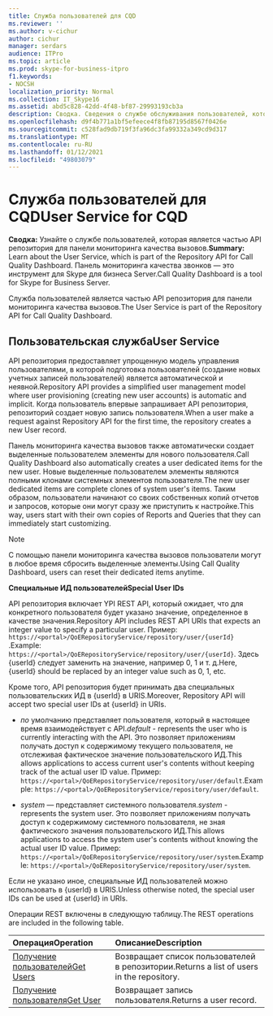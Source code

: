 ```yaml
---
title: Служба пользователей для CQD
ms.reviewer: ''
ms.author: v-cichur
author: cichur
manager: serdars
audience: ITPro
ms.topic: article
ms.prod: skype-for-business-itpro
f1.keywords:
- NOCSH
localization_priority: Normal
ms.collection: IT_Skype16
ms.assetid: abd5c828-42dd-4f48-bf87-29993193cb3a
description: Сводка. Сведения о службе обслуживания пользователей, которая входит в API репозитория для панели мониторинга качества вызовов. Панель мониторинга качества звонков — это инструмент для Skype для бизнеса Server.
ms.openlocfilehash: d9f4b771a1bf5efeece4f8fb87195d8567f0426e
ms.sourcegitcommit: c528fad9db719f3fa96dc3fa99332a349cd9d317
ms.translationtype: MT
ms.contentlocale: ru-RU
ms.lasthandoff: 01/12/2021
ms.locfileid: "49803079"
---
```

# <a name="user-service-for-cqd"></a><span data-ttu-id="08683-104">Служба пользователей для CQD</span><span class="sxs-lookup"><span data-stu-id="08683-104">User Service for CQD</span></span>
 
<span data-ttu-id="08683-105">**Сводка:** Узнайте о службе пользователей, которая является частью API репозитория для панели мониторинга качества вызовов.</span><span class="sxs-lookup"><span data-stu-id="08683-105">**Summary:** Learn about the User Service, which is part of the Repository API for Call Quality Dashboard.</span></span> <span data-ttu-id="08683-106">Панель мониторинга качества звонков — это инструмент для Skype для бизнеса Server.</span><span class="sxs-lookup"><span data-stu-id="08683-106">Call Quality Dashboard is a tool for Skype for Business Server.</span></span>
  
<span data-ttu-id="08683-107">Служба пользователей является частью API репозитория для панели мониторинга качества вызовов.</span><span class="sxs-lookup"><span data-stu-id="08683-107">The User Service is part of the Repository API for Call Quality Dashboard.</span></span>
  
## <a name="user-service"></a><span data-ttu-id="08683-108">Пользовательская служба</span><span class="sxs-lookup"><span data-stu-id="08683-108">User Service</span></span>

<span data-ttu-id="08683-109">API репозитория предоставляет упрощенную модель управления пользователями, в которой подготовка пользователей (создание новых учетных записей пользователей) является автоматической и неявной.</span><span class="sxs-lookup"><span data-stu-id="08683-109">Repository API provides a simplified user management model where user provisioning (creating new user accounts) is automatic and implicit.</span></span> <span data-ttu-id="08683-110">Когда пользователь впервые запрашивает API репозитория, репозиторий создает новую запись пользователя.</span><span class="sxs-lookup"><span data-stu-id="08683-110">When a user make a request against Repository API for the first time, the repository creates a new User record.</span></span> 
  
<span data-ttu-id="08683-111">Панель мониторинга качества вызовов также автоматически создает выделенные пользователем элементы для нового пользователя.</span><span class="sxs-lookup"><span data-stu-id="08683-111">Call Quality Dashboard also automatically creates a user dedicated items for the new user.</span></span> <span data-ttu-id="08683-112">Новые выделенные пользователем элементы являются полными клонами системных элементов пользователя.</span><span class="sxs-lookup"><span data-stu-id="08683-112">The new user dedicated items are complete clones of system user's items.</span></span> <span data-ttu-id="08683-113">Таким образом, пользователи начинают со своих собственных копий отчетов и запросов, которые они могут сразу же приступить к настройке.</span><span class="sxs-lookup"><span data-stu-id="08683-113">This way, users start with their own copies of Reports and Queries that they can immediately start customizing.</span></span> 
  
> [!NOTE]
> <span data-ttu-id="08683-114">С помощью панели мониторинга качества вызовов пользователи могут в любое время сбросить выделенные элементы.</span><span class="sxs-lookup"><span data-stu-id="08683-114">Using Call Quality Dashboard, users can reset their dedicated items anytime.</span></span> 
  
 <span data-ttu-id="08683-115">**Специальные ИД пользователей**</span><span class="sxs-lookup"><span data-stu-id="08683-115">**Special User IDs**</span></span>
  
<span data-ttu-id="08683-116">API репозитория включает YPI REST API, который ожидает, что для конкретного пользователя будет указано значение, определенное в качестве значения.</span><span class="sxs-lookup"><span data-stu-id="08683-116">Repository API includes REST API URIs that expects an integer value to specify a particular user.</span></span> <span data-ttu-id="08683-117">Пример:  `https://<portal>/QoERepositoryService/repository/user/{userId}` .</span><span class="sxs-lookup"><span data-stu-id="08683-117">Example:  `https://<portal>/QoERepositoryService/repository/user/{userId}`.</span></span> <span data-ttu-id="08683-118">Здесь {userId} следует заменить на значение, например 0, 1 и т. д.</span><span class="sxs-lookup"><span data-stu-id="08683-118">Here, {userId} should be replaced by an integer value such as 0, 1, etc.</span></span>
  
<span data-ttu-id="08683-119">Кроме того, API репозитория будет принимать два специальных пользовательских ИД в {userId} в URIS.</span><span class="sxs-lookup"><span data-stu-id="08683-119">Moreover, Repository API will accept two special user IDs at {userId} in URIs.</span></span>
  
-  <span data-ttu-id="08683-120">*по*  умолчанию представляет пользователя, который в настоящее время взаимодействует с API.</span><span class="sxs-lookup"><span data-stu-id="08683-120">*default*  - represents the user who is currently interacting with the API.</span></span> <span data-ttu-id="08683-121">Это позволяет приложениям получать доступ к содержимому текущего пользователя, не отслеживая фактическое значение пользовательского ИД.</span><span class="sxs-lookup"><span data-stu-id="08683-121">This allows applications to access current user's contents without keeping track of the actual user ID value.</span></span> <span data-ttu-id="08683-122">Пример: `https://<portal>/QoERepositoryService/repository/user/default`.</span><span class="sxs-lookup"><span data-stu-id="08683-122">Example: `https://<portal>/QoERepositoryService/repository/user/default`.</span></span>
    
-  <span data-ttu-id="08683-123">*system*  — представляет системного пользователя.</span><span class="sxs-lookup"><span data-stu-id="08683-123">*system*  - represents the system user.</span></span> <span data-ttu-id="08683-124">Это позволяет приложениям получать доступ к содержимому системного пользователя, не зная фактического значения пользовательского ИД.</span><span class="sxs-lookup"><span data-stu-id="08683-124">This allows applications to access the system user's contents without knowing the actual user ID value.</span></span> <span data-ttu-id="08683-125">Пример: `https://<portal>/QoERepositoryService/repository/user/system`.</span><span class="sxs-lookup"><span data-stu-id="08683-125">Example: `https://<portal>/QoERepositoryService/repository/user/system`.</span></span>
    
<span data-ttu-id="08683-126">Если не указано иное, специальные ИД пользователей можно использовать в {userId} в URIS.</span><span class="sxs-lookup"><span data-stu-id="08683-126">Unless otherwise noted, the special user IDs can be used at {userId} in URIs.</span></span> 
  
<span data-ttu-id="08683-127">Операции REST включены в следующую таблицу.</span><span class="sxs-lookup"><span data-stu-id="08683-127">The REST operations are included in the following table.</span></span>
  
|<span data-ttu-id="08683-128">**Операция**</span><span class="sxs-lookup"><span data-stu-id="08683-128">**Operation**</span></span>|<span data-ttu-id="08683-129">**Описание**</span><span class="sxs-lookup"><span data-stu-id="08683-129">**Description**</span></span>|
|:-----|:-----|
|[<span data-ttu-id="08683-130">Получение пользователей</span><span class="sxs-lookup"><span data-stu-id="08683-130">Get Users</span></span>](get-users.md) <br/> |<span data-ttu-id="08683-131">Возвращает список пользователей в репозитории.</span><span class="sxs-lookup"><span data-stu-id="08683-131">Returns a list of users in the repository.</span></span>  <br/> |
|[<span data-ttu-id="08683-132">Получение пользователя</span><span class="sxs-lookup"><span data-stu-id="08683-132">Get User</span></span>](get-user.md) <br/> |<span data-ttu-id="08683-133">Возвращает запись пользователя.</span><span class="sxs-lookup"><span data-stu-id="08683-133">Returns a user record.</span></span>  <br/> |
   

